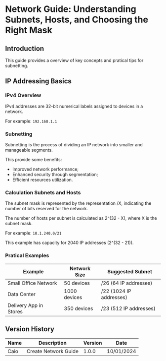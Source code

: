 # Network Guide: Understanding Subnets, Hosts, and Choosing the Right Mask

## Introduction

This guide provides a overview of key concepts and pratical tips for subnetting.

## IP Addressing Basics

### IPv4 Overview

IPv4 addresses are 32-bit numerical labels assigned to devices in a network. 

For example: `192.168.1.1`

### Subnetting

Subnetting is the process of dividing an IP network into smaller and manageable segments. 

This provide some benefits:
- Improved network performance;
- Enhanced security through segmentation;
- Efficient resources utilization.

### Calculation Subnets and Hosts

The subnet mask is represented by the representation /X, indicating the number of bits reserved for the network.

The number of hosts per subnet is calculated as 2^(32 - X), where X is the subnet mask.

For example: `10.1.240.0/21`

This example has capacity for 2040 IP addresses (2^(32 - 21)).

### Pratical Examples

Example | Network Size | Suggested Subnet |
------- | ------------ | ---------------- |
Small Office Network | 50 devices | /26 (64 IP addresses) |
Data Center | 1000 devices | /22 (1024 IP addresses) |
Delivery App in Stores | 350 devices | /23 (512 IP addresses)

## Version History

Name | Description | Version | Date |
---- | ----------- | ------- | ---- |
Caio | Create Network Guide | 1.0.0 | 10/01/2024 |
